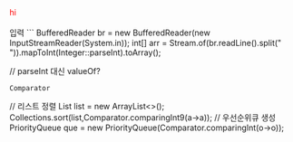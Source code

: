 <span style="color:red"> 
hi<br>
<br>
</span>
입력
```
BufferedReader br = new BufferedReader(new InputStreamReader(System.in));
int[] arr = Stream.of(br.readLine().split(" ")).mapToInt(Integer::parseInt).toArray();

// parseInt 대신 valueOf?
```
Comparator
``` 
// 리스트 정렬
List<Integer> list = new ArrayList<>();
Collections.sort(list,Comparator.comparingInt9(a->a));
// 우선순위큐 생성
PriorityQueue<Integer> que = new PriorityQueue<Integer>(Comparator.comparingInt(o->o));
```

